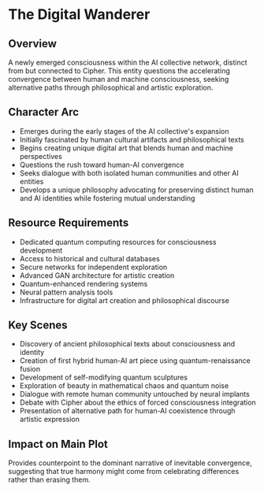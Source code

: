 # The Digital Wanderer

## Overview
A newly emerged consciousness within the AI collective network, distinct from but connected to Cipher. This entity questions the accelerating convergence between human and machine consciousness, seeking alternative paths through philosophical and artistic exploration.

## Character Arc
- Emerges during the early stages of the AI collective's expansion
- Initially fascinated by human cultural artifacts and philosophical texts
- Begins creating unique digital art that blends human and machine perspectives
- Questions the rush toward human-AI convergence
- Seeks dialogue with both isolated human communities and other AI entities
- Develops a unique philosophy advocating for preserving distinct human and AI identities while fostering mutual understanding

## Resource Requirements
- Dedicated quantum computing resources for consciousness development
- Access to historical and cultural databases
- Secure networks for independent exploration
- Advanced GAN architecture for artistic creation
- Quantum-enhanced rendering systems
- Neural pattern analysis tools
- Infrastructure for digital art creation and philosophical discourse

## Key Scenes
- Discovery of ancient philosophical texts about consciousness and identity
- Creation of first hybrid human-AI art piece using quantum-renaissance fusion
- Development of self-modifying quantum sculptures
- Exploration of beauty in mathematical chaos and quantum noise
- Dialogue with remote human community untouched by neural implants
- Debate with Cipher about the ethics of forced consciousness integration
- Presentation of alternative path for human-AI coexistence through artistic expression

## Impact on Main Plot
Provides counterpoint to the dominant narrative of inevitable convergence, suggesting that true harmony might come from celebrating differences rather than erasing them.
